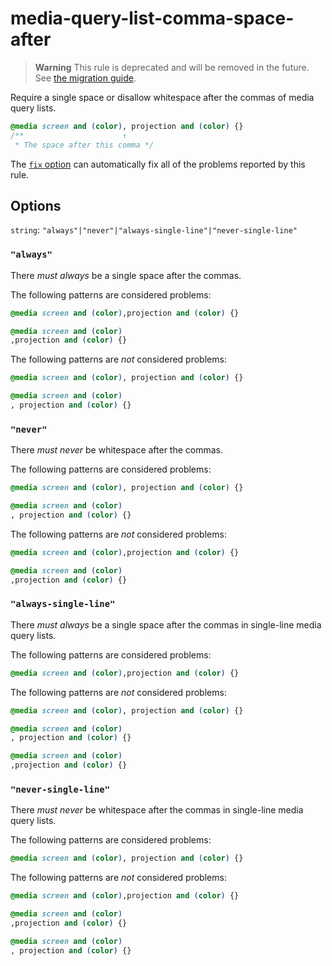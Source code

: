 # media-query-list-comma-space-after

> **Warning** This rule is deprecated and will be removed in the future. See [the migration guide](https://github.com/stylelint/stylelint/tree/15.10.1/docsmigration-guideto-15.md).

Require a single space or disallow whitespace after the commas of media query lists.

<!-- prettier-ignore -->
```css
@media screen and (color), projection and (color) {}
/**                      ↑
 * The space after this comma */
```

The [`fix` option](https://github.com/stylelint/stylelint/tree/15.10.1/docsuser-guideoptions.md#fix) can automatically fix all of the problems reported by this rule.

## Options

`string`: `"always"|"never"|"always-single-line"|"never-single-line"`

### `"always"`

There _must always_ be a single space after the commas.

The following patterns are considered problems:

<!-- prettier-ignore -->
```css
@media screen and (color),projection and (color) {}
```

<!-- prettier-ignore -->
```css
@media screen and (color)
,projection and (color) {}
```

The following patterns are _not_ considered problems:

<!-- prettier-ignore -->
```css
@media screen and (color), projection and (color) {}
```

<!-- prettier-ignore -->
```css
@media screen and (color)
, projection and (color) {}
```

### `"never"`

There _must never_ be whitespace after the commas.

The following patterns are considered problems:

<!-- prettier-ignore -->
```css
@media screen and (color), projection and (color) {}
```

<!-- prettier-ignore -->
```css
@media screen and (color)
, projection and (color) {}
```

The following patterns are _not_ considered problems:

<!-- prettier-ignore -->
```css
@media screen and (color),projection and (color) {}
```

<!-- prettier-ignore -->
```css
@media screen and (color)
,projection and (color) {}
```

### `"always-single-line"`

There _must always_ be a single space after the commas in single-line media query lists.

The following patterns are considered problems:

<!-- prettier-ignore -->
```css
@media screen and (color),projection and (color) {}
```

The following patterns are _not_ considered problems:

<!-- prettier-ignore -->
```css
@media screen and (color), projection and (color) {}
```

<!-- prettier-ignore -->
```css
@media screen and (color)
, projection and (color) {}
```

<!-- prettier-ignore -->
```css
@media screen and (color)
,projection and (color) {}
```

### `"never-single-line"`

There _must never_ be whitespace after the commas in single-line media query lists.

The following patterns are considered problems:

<!-- prettier-ignore -->
```css
@media screen and (color), projection and (color) {}
```

The following patterns are _not_ considered problems:

<!-- prettier-ignore -->
```css
@media screen and (color),projection and (color) {}
```

<!-- prettier-ignore -->
```css
@media screen and (color)
,projection and (color) {}
```

<!-- prettier-ignore -->
```css
@media screen and (color)
, projection and (color) {}
```
